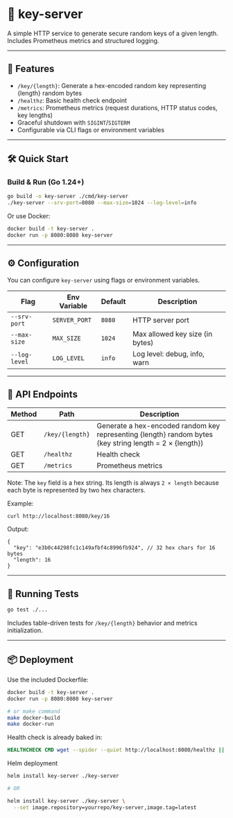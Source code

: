 # 🔐 key-server

A simple HTTP service to generate secure random keys of a given length. Includes Prometheus metrics and structured logging.

---

## 🚀 Features

- `/key/{length}`: Generate a hex-encoded random key representing {length} random bytes
- `/healthz`: Basic health check endpoint
- `/metrics`: Prometheus metrics (request durations, HTTP status codes, key lengths)
- Graceful shutdown with `SIGINT`/`SIGTERM`
- Configurable via CLI flags or environment variables

---

## 🛠️ Quick Start

### Build & Run (Go 1.24+)
```bash
go build -o key-server ./cmd/key-server
./key-server --srv-port=8080 --max-size=1024 --log-level=info
````

Or use Docker:

```bash
docker build -t key-server .
docker run -p 8080:8080 key-server
```

---

## ⚙️ Configuration

You can configure `key-server` using flags or environment variables.

| Flag          | Env Variable  | Default | Description                     |
| ------------- | ------------- | ------- | ------------------------------- |
| `--srv-port`  | `SERVER_PORT` | `8080`  | HTTP server port                |
| `--max-size`  | `MAX_SIZE`    | `1024`  | Max allowed key size (in bytes) |
| `--log-level` | `LOG_LEVEL`   | `info`  | Log level: debug, info, warn    |

---

## 📡 API Endpoints

| Method | Path            | Description                        |
| ------ | --------------- | ---------------------------------- |
| GET    | `/key/{length}` | Generate a hex-encoded random key representing {length} random bytes (key string length = 2 × {length})  |
| GET    | `/healthz`      | Health check                       |
| GET    | `/metrics`      | Prometheus metrics                 |

Note: The `key` field is a hex string. Its length is always `2 × length` because each byte is represented by two hex characters.

Example:

```bash
curl http://localhost:8080/key/16
```

Output:

```
{
  "key": "e3b0c44298fc1c149afbf4c8996fb924", // 32 hex chars for 16 bytes
  "length": 16
}
```

---

## 🧪 Running Tests

```bash
go test ./...
```

Includes table-driven tests for `/key/{length}` behavior and metrics initialization.

---


## 📦 Deployment

Use the included Dockerfile:

```bash
docker build -t key-server .
docker run -p 8080:8080 key-server

# or make command
make docker-build
make docker-run
```

Health check is already baked in:

```dockerfile
HEALTHCHECK CMD wget --spider --quiet http://localhost:8080/healthz || exit 1
```

Helm deployment

```bash
helm install key-server ./key-server

# OR

helm install key-server ./key-server \
  --set image.repository=yourrepo/key-server,image.tag=latest
```


